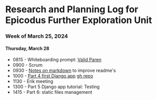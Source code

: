 # Research and Planning Log for Epicodus Further Exploration Unit
### Week of March 25, 2024

#### Thursday, March 28

* 0815 - Whiteboarding prompt: [Valid Paren](https://full-time.learnhowtoprogram.com/capstone/capstone-week-3/whiteboarding-practice---week-2)
* 0900 - Scrum
* 0930 - [Notes on markdown](https://www.markdownguide.org/basic-syntax/) to improve readme's
* 1000 - [Part 4 first Django app](https://docs.djangoproject.com/en/5.0/intro/tutorial04/) [gh repo](https://github.com/kimmykokonut/polls)
* 1130 - Erik meeting
* 1300 - Part 5 Django app tutorial: Testing
* 1415 - Part 6: static files management
